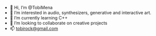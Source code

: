 - 👋 Hi, I’m @TobiMena
- 👀 I’m interested in audio, synthesizers, generative and interactive art.
- 🌱 I’m currently learning C++
- 💞️ I’m looking to collaborate on creative projects
- 📫 tobirock@gmail.com

<!---
TobiMena/TobiMena is a ✨ special ✨ repository because its `README.md` (this file) appears on your GitHub profile.
You can click the Preview link to take a look at your changes.
--->

